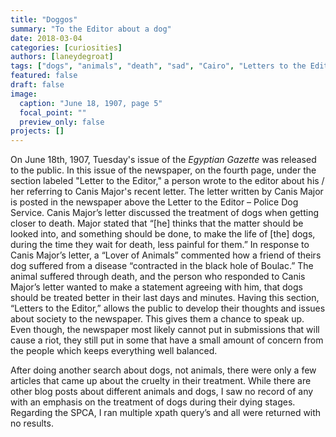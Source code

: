 ```yaml
---
title: "Doggos"
summary: "To the Editor about a dog"
date: 2018-03-04
categories: [curiosities]
authors: [laneydegroat]
tags: ["dogs", "animals", "death", "sad", "Cairo", "Letters to the Editor"]
featured: false
draft: false
image:
  caption: "June 18, 1907, page 5"
  focal_point: ""
  preview_only: false
projects: []
---
```

On June 18th, 1907, Tuesday's issue of the _Egyptian Gazette_ was released to the public. In this issue of the newspaper, on the fourth page, under the section labeled "Letter to the Editor," a person wrote to the editor about his / her referring to Canis Major's recent letter. The letter written by Canis Major is posted in the newspaper above the Letter to the Editor – Police Dog Service. Canis Major’s letter discussed the treatment of dogs when getting closer to death. Major stated that “[he] thinks that the matter should be looked into, and something should be done, to make the life of [the] dogs, during the time they wait for death, less painful for them.” In response to Canis Major’s letter, a “Lover of Animals” commented how a friend of theirs dog suffered from a disease “contracted in the black hole of Boulac.” The animal suffered through death, and the person who responded to Canis Major’s letter wanted to make a statement agreeing with him, that dogs should be treated better in their last days and minutes. Having this section, “Letters to the Editor,” allows the public to develop their thoughts and issues about society to the newspaper. This gives them a chance to speak up. Even though, the newspaper most likely cannot put in submissions that will cause a riot, they still put in some that have a small amount of concern from the people which keeps everything well balanced.

After doing another search about dogs, not animals, there were only a few articles that came up about the cruelty in their treatment. While there are other blog posts about different animals and dogs, I saw no record of any with an emphasis on the treatment of dogs during their dying stages. Regarding the SPCA, I ran multiple xpath query’s and all were returned with no results.
